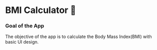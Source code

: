 


# BMI Calculator 💪

### Goal of the App

The objective of the app is to calculate the Body Mass Index(BMI) with basic UI design.

